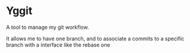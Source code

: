# Yggit

A tool to manage my git workflow.

It allows me to have one branch, and to associate a commits to a specific branch with a interface like the rebase one
